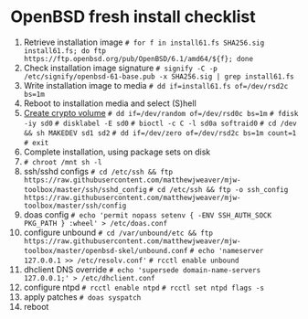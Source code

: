 # OpenBSD fresh install checklist

1. Retrieve installation image
    `# for f in install61.fs SHA256.sig install61.fs; do ftp https://ftp.openbsd.org/pub/OpenBSD/6.1/amd64/${f}; done`
1. Check installation image signature
    `# signify -C -p /etc/signify/openbsd-61-base.pub -x SHA256.sig | grep install61.fs`
1. Write installation image to media
    `# dd if=install61.fs of=/dev/rsd2c bs=1m`
1. Reboot to installation media and select (S)hell
1. [Create crypto volume](https://openbsd.org/faq/faq14.html#softraidFDE)
    `# dd if=/dev/random of=/dev/rsd0c bs=1m`
    `# fdisk -iy sd0`
    `# disklabel -E sd0`
    `# bioctl -c C -l sd0a softraid0`
    `# cd /dev && sh MAKEDEV sd1 sd2`
    `# dd if=/dev/zero of=/dev/rsd2c bs=1m count=1`
    `# exit`
1. Complete installation, using package sets on disk
1. `# chroot /mnt sh -l`
1. ssh/sshd configs
    `# cd /etc/ssh && ftp https://raw.githubusercontent.com/matthewjweaver/mjw-toolbox/master/ssh/sshd_config`
    `# cd /etc/ssh && ftp -o ssh_config https://raw.githubusercontent.com/matthewjweaver/mjw-toolbox/master/ssh/config`
1. doas config
    `# echo 'permit nopass setenv { -ENV SSH_AUTH_SOCK PKG_PATH } :wheel' > /etc/doas.conf`
1. configure unbound
    `# cd /var/unbound/etc && ftp https://raw.githubusercontent.com/matthewjweaver/mjw-toolbox/master/openbsd-skel/unbound.conf`
    `# echo 'nameserver 127.0.0.1 >> /etc/resolv.conf'`
    `# rcctl enable unbound`
1. dhclient DNS override
    `# echo 'supersede domain-name-servers 127.0.0.1;' > /etc/dhclient.conf`
1. configure ntpd
    `# rcctl enable ntpd`
    `# rcctl set ntpd flags -s`
1. apply patches
    `# doas syspatch`
1. reboot
